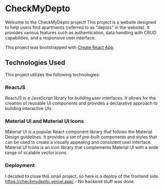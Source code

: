 # CheckMyDepto

Welcome to the CheckMyDepto project! This project is a website designed to help users find apartments (referred to as "deptos" in the website). It provides various features such as authentication, data handling with CRUD capabilities, and a responsive user interface.

This project was bootstrapped with [Create React App](https://github.com/facebook/create-react-app).

## Technologies Used

This project utilizes the following technologies:

### ReactJS

ReactJS is a JavaScript library for building user interfaces. It allows for the creation of reusable UI components and provides a declarative approach to building interactive UIs.

### Material UI and Material UI Icons

Material UI is a popular React component library that follows the Material Design guidelines. It provides a set of pre-built components and styles that can be used to create a visually appealing and consistent user interface. Material UI Icons is an icon library that complements Material UI with a wide range of scalable vector icons.

### Deployment

I decided to close this small project, so here is a deploy of the frontend side. https://checkmydepto.vercel.app/ - No backend stuff was done.
